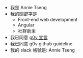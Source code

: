 - 我是 Annie Tseng
- 我的關鍵字是 
	- Front-end web development
	- Angular
	- 社群新米
- 我已同意 [g0v 宣言](https://g0v.tw/zh-TW/manifesto.html)
- 我已同意 g0v github guideline
- 我的 slack 帳號是: Annie Tseng
